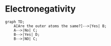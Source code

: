 # Electronegativity

```mermaid
graph TD;  
	A[Are the outer atoms the same?]-->|Yes| B;
	A-->|No| C;
	B-->|Yes| D;
	B-->|NO| C;
```

